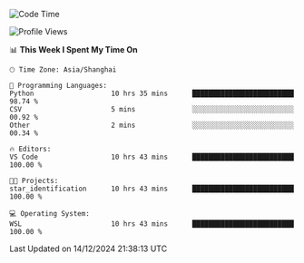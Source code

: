 <!--START_SECTION:waka-->
![Code Time](http://img.shields.io/badge/Code%20Time-2%2C146%20hrs%2010%20mins-blue)

![Profile Views](http://img.shields.io/badge/Profile%20Views-1-blue)

📊 **This Week I Spent My Time On** 

```text
🕑︎ Time Zone: Asia/Shanghai

💬 Programming Languages: 
Python                   10 hrs 35 mins      █████████████████████████   98.74 % 
CSV                      5 mins              ░░░░░░░░░░░░░░░░░░░░░░░░░   00.92 % 
Other                    2 mins              ░░░░░░░░░░░░░░░░░░░░░░░░░   00.34 % 

🔥 Editors: 
VS Code                  10 hrs 43 mins      █████████████████████████   100.00 % 

🐱‍💻 Projects: 
star_identification      10 hrs 43 mins      █████████████████████████   100.00 % 

💻 Operating System: 
WSL                      10 hrs 43 mins      █████████████████████████   100.00 % 
```


 Last Updated on 14/12/2024 21:38:13 UTC
<!--END_SECTION:waka-->
